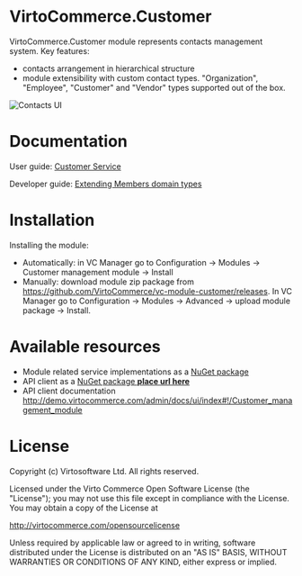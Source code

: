 # VirtoCommerce.Customer
VirtoCommerce.Customer module represents contacts management system.
Key features:
* contacts arrangement in hierarchical structure
* module extensibility with custom contact types. "Organization", "Employee", "Customer" and "Vendor" types supported out of the box.

![Contacts UI](https://cloud.githubusercontent.com/assets/5801549/15568062/36acfd94-232a-11e6-81cb-4c62857be726.png)


# Documentation
User guide: <a href="http://docs.virtocommerce.com/x/zgHr" target="_blank">Customer Service</a>

Developer guide: <a href="http://docs.virtocommerce.com/x/FQAgAQ" target="_blank">Extending Members domain types</a>

# Installation
Installing the module:
* Automatically: in VC Manager go to Configuration -> Modules -> Customer management module -> Install
* Manually: download module zip package from https://github.com/VirtoCommerce/vc-module-customer/releases. In VC Manager go to Configuration -> Modules -> Advanced -> upload module package -> Install.


# Available resources
* Module related service implementations as a <a href="https://www.nuget.org/packages/VirtoCommerce.CustomerModule.Data" target="_blank">NuGet package</a>
* API client as a <a href="" target="_blank">NuGet package **place url here**</a>
* API client documentation http://demo.virtocommerce.com/admin/docs/ui/index#!/Customer_management_module

# License
Copyright (c) Virtosoftware Ltd.  All rights reserved.

Licensed under the Virto Commerce Open Software License (the "License"); you
may not use this file except in compliance with the License. You may
obtain a copy of the License at

http://virtocommerce.com/opensourcelicense

Unless required by applicable law or agreed to in writing, software
distributed under the License is distributed on an "AS IS" BASIS,
WITHOUT WARRANTIES OR CONDITIONS OF ANY KIND, either express or
implied.
